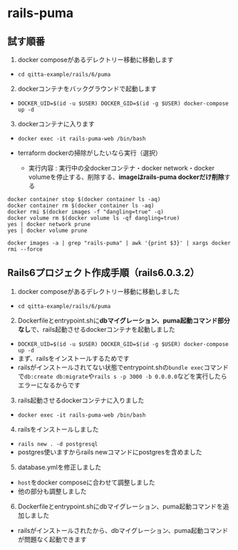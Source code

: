 # rails-puma

## 試す順番
1. docker composeがあるデレクトリー移動に移動します 
  - `cd qitta-example/rails/6/puma`
2. dockerコンテナをバックグラウンドで起動します
  - `DOCKER_UID=$(id -u $USER) DOCKER_GID=$(id -g $USER) docker-compose up -d`
3. dockerコンテナに入ります
  - `docker exec -it rails-puma-web /bin/bash`

- terraform dockerの掃除がしたいなら実行（選択）
  - 実行内容 : 実行中の全dockerコンテナ・docker network・docker volumeを停止する、削除する、**imageはrails-puma dockerだけ削除**する
```
docker container stop $(docker container ls -aq)
docker container rm $(docker container ls -aq)
docker rmi $(docker images -f "dangling=true" -q)
docker volume rm $(docker volume ls -qf dangling=true)
yes | docker network prune
yes | docker volume prune

docker images -a | grep "rails-puma" | awk '{print $3}' | xargs docker rmi --force
```


## Rails6プロジェクト作成手順（rails6.0.3.2）
1. docker composeがあるデレクトリー移動に移動しました
  - `cd qitta-example/rails/6/puma`
2. Dockerfileとentrypoint.shに**dbマイグレーション、puma起動コマンド部分なし**で、rails起動させるdockerコンテナを起動しました
  - `DOCKER_UID=$(id -u $USER) DOCKER_GID=$(id -g $USER) docker-compose up -d`
  - まず、railsをインストールするためです
  - railsがインストールされてない状態でentrypoint.shの`bundle exec`コマンドで`db:create db:migrate`や`rails s -p 3000 -b 0.0.0.0`などを実行したらエラーになるからです
3. rails起動させるdockerコンテナに入りました
  - `docker exec -it rails-puma-web /bin/bash`
4. railsをインストールしました
  - `rails new . -d postgresql`
  - postgres使いますからrails newコマンドにpostgresを含めました
5. database.ymlを修正しました
  - `host`をdocker composeに合わせて調整しました
  - 他の部分も調整しました
6. Dockerfileとentrypoint.shにdbマイグレーション、puma起動コマンドを追加しました
  - railsがインストールされたから、dbマイグレーション、puma起動コマンドが問題なく起動できます